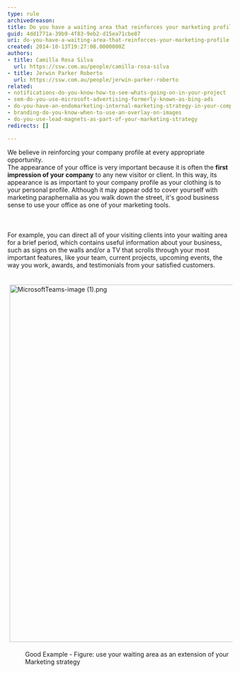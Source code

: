 ```yaml
---
type: rule
archivedreason: 
title: Do you have a waiting area that reinforces your marketing profile?
guid: 4dd1771a-39b9-4f83-9eb2-d15ea71cbe87
uri: do-you-have-a-waiting-area-that-reinforces-your-marketing-profile
created: 2014-10-13T19:27:08.0000000Z
authors:
- title: Camilla Rosa Silva
  url: https://ssw.com.au/people/camilla-rosa-silva
- title: Jerwin Parker Roberto
  url: https://ssw.com.au/people/jerwin-parker-roberto
related:
- notifications-do-you-know-how-to-see-whats-going-on-in-your-project
- sem-do-you-use-microsoft-advertising-formerly-known-as-bing-ads
- do-you-have-an-endomarketing-internal-marketing-strategy-in-your-company
- branding-do-you-know-when-to-use-an-overlay-on-images
- do-you-use-lead-magnets-as-part-of-your-marketing-strategy
redirects: []

---
```



<div>We believe in reinforcing your company profile at every appropriate opportunity.&#160;</div><div>The appearance of your office is very important because it is often the <strong>first impression of your company</strong> to any new visitor or client.&#160;In this way, its appearance is as important to your company profile as your clothing is to your personal profile. Although it may appear odd to cover yourself with marketing paraphernalia as you walk down the street, it's good business sense to use your office as one of your marketing tools.</div><br>
<br><excerpt class='endintro'></excerpt><br>
For example, you can direct all of your visiting clients into your waiting area for a brief period, which contains useful information about your business, such as signs on the walls and/or a TV that scrolls through your most important features, like your team, current projects, upcoming events, the way you work, awards, and testimonials from your satisfied customers.<br><div><br></div><dl class="ssw15-rteElement-ImageArea"><img src="/SiteAssets/do-you-have-a-waiting-area-that-reinforces-your-marketing-profile/MicrosoftTeams-image%20(1).png" alt="MicrosoftTeams-image (1).png" style="margin&#58;5px;width&#58;808px;" /><br></dl><dd class="ssw15-rteElement-FigureGood">Good Example - Figure&#58;&#160;use your waiting area as an extension of your Marketing strategy<br></dd>


